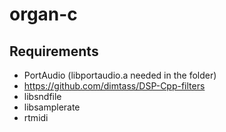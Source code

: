 # organ-c

## Requirements

- PortAudio (libportaudio.a needed in the folder)
- https://github.com/dimtass/DSP-Cpp-filters
- libsndfile
- libsamplerate
- rtmidi